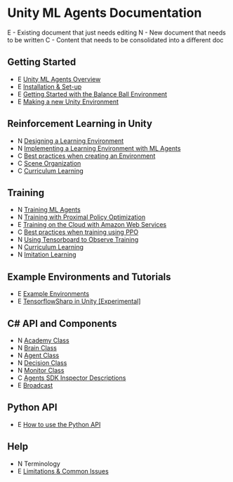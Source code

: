 # Unity ML Agents Documentation
E - Existing document that just needs editing
N - New document that needs to be written
C - Content that needs to be consolidated into a different doc
 
## Getting Started
 * E [Unity ML Agents Overview](1-GettingStarted/1-Unity-Agents-Overview.md)
 * E [Installation & Set-up](1-GettingStarted/2-Installation.md)
 * E [Getting Started with the Balance Ball Environment](1-GettingStarted/3-Getting-Started-with-Balance-Ball.md)
 * E [Making a new Unity Environment](1-GettingStarted/4-Making-a-New-Unity-Environment.md)

## Reinforcement Learning in Unity
 * N [Designing a Learning Environment](2-RLInUnity/1-Designing-a-Learning-Environment.md)
 * N [Implementing a Learning Environment with ML Agents](2-RLInUnity/2-Implementing-a-Learning-Environment.md)
 * C [Best practices when creating an Environment](2-RLInUnity/best-practices.md)
 * C [Scene Organization](2-RLInUnity/Organizing-the-Scene.md)
 * C [Curriculum Learning](2-RLInUnity/curriculum.md)

## Training
 * N [Training ML Agents](3-Training/1-Training-ML-Agents.md)
 * N [Training with Proximal Policy Optimization](3-Training/2-Training-with-PPO.md)
 * E [Training on the Cloud with Amazon Web Services](4-Training/3-Training-on-Amazon-Web-Service.md)
 * C [Best practices when training using PPO](4-Training/best-practices-ppo.md)
 * N [Using Tensorboard to Observe Training](3-Training/4-Using-Tensorboard.md)
 * N [Curriculum Learning](3-Training/5-Curriculum-Learning.md)
 * N [Imitation Learning](3-Training/6-Imitation-Learning.md)
 
## Example Environments and Tutorials
 * E [Example Environments](4-ExamplesAndTutorials/1-Example-Environments.md)
 * E [TensorflowSharp in Unity [Experimental]](4-ExamplesAndTutorials/2-Using-TensorFlow-Sharp-in-Unity.md)
 
## C# API and Components
 * N [Academy Class](5-C#APIReference/Academy.md)
 * N [Brain Class](5-C#APIReference/Brain.md)
 * N [Agent Class](5-C#APIReference/Agent.md)
 * N [Decision Class](5-C#APIReference/Decision.md)
 * N [Monitor Class  ](5-C#APIReference/Monitor.md)
 * C [Agents SDK Inspector Descriptions](5-C#APIReference/Agents-Editor-Interface.md)
 * E [Broadcast](5-C#APIReference/broadcast.md)
 
## Python API
 * E [How to use the Python API](4-ExamplesAndTutorials/1-Python-API.md)
## Help
  * N Terminology 
  * E [Limitations & Common Issues](Limitations-&-Common-Issues.md)
